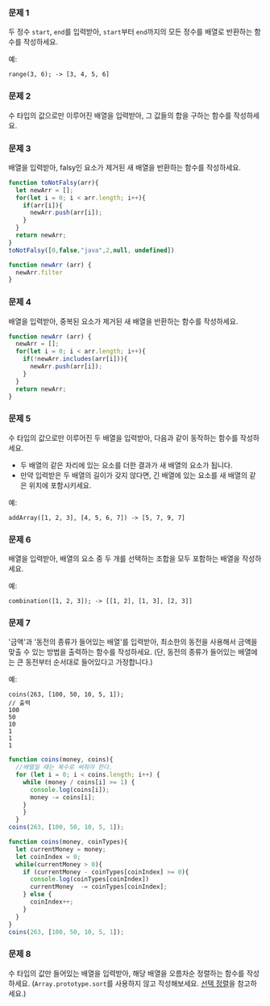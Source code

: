 ### 문제 1

두 정수 `start`, `end`를 입력받아, `start`부터 `end`까지의 모든 정수를 배열로 반환하는 함수를 작성하세요.

예:
```
range(3, 6); -> [3, 4, 5, 6]
```

### 문제 2

수 타입의 값으로만 이루어진 배열을 입력받아, 그 값들의 합을 구하는 함수를 작성하세요.

### 문제 3

배열을 입력받아, falsy인 요소가 제거된 새 배열을 반환하는 함수를 작성하세요.
```js
function toNotFalsy(arr){
  let newArr = [];
  for(let i = 0; i < arr.length; i++){
    if(arr[i]){
      newArr.push(arr[i]);
    }
  }
  return newArr;
}
toNotFalsy([0,false,"java",2,null, undefined])
```
```js
function newArr (arr) {
  newArr.filter
}
```
### 문제 4

배열을 입력받아, 중복된 요소가 제거된 새 배열을 반환하는 함수를 작성하세요.

```js
function newArr (arr) {
  newArr = [];
  for(let i = 0; i < arr.length; i++){
    if(!newArr.includes(arr[i])){
      newArr.push(arr[i]);
    }
  }
  return newArr;
}
```



### 문제 5

수 타입의 값으로만 이루어진 두 배열을 입력받아, 다음과 같이 동작하는 함수를 작성하세요.
- 두 배열의 같은 자리에 있는 요소를 더한 결과가 새 배열의 요소가 됩니다.
- 만약 입력받은 두 배열의 길이가 갖지 않다면, 긴 배열에 있는 요소를 새 배열의 같은 위치에 포함시키세요.

예:
```
addArray([1, 2, 3], [4, 5, 6, 7]) -> [5, 7, 9, 7]
```

### 문제 6

배열을 입력받아, 배열의 요소 중 두 개를 선택하는 조합을 모두 포함하는 배열을 작성하세요.

예:
```
combination([1, 2, 3]); -> [[1, 2], [1, 3], [2, 3]]
```

### 문제 7

'금액'과 '동전의 종류가 들어있는 배열'를 입력받아, 최소한의 동전을 사용해서 금액을 맞출 수 있는 방법을 출력하는 함수를 작성하세요.
(단, 동전의 종류가 들어있는 배열에는 큰 동전부터 순서대로 들어있다고 가정합니다.)

예:
```
coins(263, [100, 50, 10, 5, 1]);
// 출력
100
50
10
1
1
1
```

```js
function coins(money, coins){
  //배열일 때는 복수로 써줘야 한다. 
  for (let i = 0; i < coins.length; i++) {
    while (money / coins[i] >= 1) {
      console.log(coins[i]);
      money -= coins[i];
    }
    }
  }
coins(263, [100, 50, 10, 5, 1]);
```
```js
function coins(money, coinTypes){
  let currentMoney = money; 
  let coinIndex = 0;
  while(currentMoney > 0){
    if (currentMoney - coinTypes[coinIndex] >= 0){
      console.log(coinTypes[coinIndex])
      currentMoney  -= coinTypes[coinIndex];
    } else {
      coinIndex++;
    }
  }
}
coins(263, [100, 50, 10, 5, 1]);
```


### 문제 8

수 타입의 값만 들어있는 배열을 입력받아, 해당 배열을 오름차순 정렬하는 함수를 작성하세요. (`Array.prototype.sort`를 사용하지 않고 작성해보세요. [선택 정렬](https://ko.wikipedia.org/wiki/%EC%84%A0%ED%83%9D_%EC%A0%95%EB%A0%AC)을 참고하세요.)